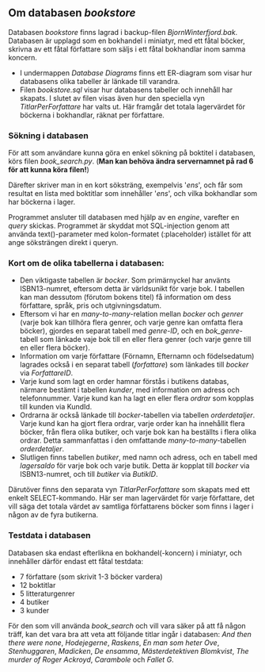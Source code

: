 ## Om databasen _bookstore_
Databasen _bookstore_ finns lagrad i backup-filen _BjornWinterfjord.bak_. Databasen är upplagd som en bokhandel i miniatyr, med ett fåtal böcker, skrivna av ett fåtal författare som säljs i ett fåtal bokhandlar inom samma koncern.
- I undermappen _Database Diagrams_ finns ett ER-diagram som visar hur databasens olika tabeller är länkade till varandra.
- Filen _bookstore.sql_ visar hur databasens tabeller och innehåll har skapats. I slutet av filen visas även hur den speciella vyn _TitlarPerForfattare_ har valts ut. Här framgår det totala lagervärdet för böckerna i bokhandlar, räknat per författare. 
### Sökning i databasen
För att som användare kunna göra en enkel sökning på boktitel i databasen, körs filen _book_search.py_. (__Man kan behöva ändra servernamnet på rad 6 för att kunna köra filen!__)

Därefter skriver man in en kort söksträng, exempelvis '_ens_', och får som resultat en lista med boktitlar som innehåller '_ens_', och vilka bokhandlar som har böckerna i lager.

Programmet ansluter till databasen med hjälp av en _engine_, varefter en _query_ skickas. Programmet är skyddat mot SQL-injection genom att använda text()-parameter med kolon-formatet (:placeholder) istället för att ange söksträngen direkt i queryn.

### Kort om de olika tabellerna i databasen:
- Den viktigaste tabellen är _bocker_. Som primärnyckel har använts ISBN13-numret, eftersom detta är världsunikt för varje bok. I tabellen kan man dessutom (förutom bokens titel) få information om dess författare, språk, pris och utgivningsdatum.
- Eftersom vi har en _many-to-many_-relation mellan _bocker_ och _genrer_ (varje bok kan tillhöra flera genrer, och varje genre kan omfatta flera böcker), gjordes en separat tabell med _genre-ID_, och en _bok_genre_-tabell som länkade vaje bok till en eller flera genrer (och varje genre till en eller flera böcker).
- Information om varje författare (Förnamn, Efternamn och födelsedatum) lagrades också i en separat tabell (_forfattare_) som länkades till _bocker_ via _ForfattareID_.
- Varje kund som lagt en order hamnar förstås i butikens databas, närmare bestämt i tabellen _kunder_, med information om adress och telefonnummer. Varje kund kan ha lagt en eller flera _ordrar_ som kopplas till kunden via KundId.
- Ordrarna är också länkade till _bocker_-tabellen via tabellen _orderdetaljer_. Varje kund kan ha gjort flera ordrar, varje order kan ha innehållit flera böcker, från flera olika butiker, och varje bok kan ha beställts i flera olika ordrar. Detta sammanfattas i den omfattande _many-to-many_-tabellen _orderdetaljer_.
- Slutligen finns tabellen _butiker_, med namn och adress, och en tabell med _lagersaldo_ för varje bok och varje butik. Detta är kopplat till _bocker_ via ISBN13-numret, och till _butiker_ via _ButikID_.

Därutöver finns den separata vyn _TitlarPerForfattare_ som skapats med ett enkelt SELECT-kommando. Här ser man lagervärdet för varje författare, det vill säga det totala värdet av samtliga författarens böcker som finns i lager i någon av de fyra butikerna.

### Testdata i databasen
Databasen ska endast efterlikna en bokhandel(-koncern) i miniatyr, och innehåller därför endast ett fåtal testdata:
- 7 författare (som skrivit 1-3 böcker vardera)
- 12 boktitlar
- 5 litteraturgenrer
- 4 butiker
- 3 kunder

För den som vill använda _book_search_ och vill vara säker på att få någon träff, kan det vara bra att veta att följande titlar ingår i databasen: _And then there were none_, _Hodejegerne_, _Raskens_, _En man som heter Ove_, _Stenhuggaren_, _Madicken_, _De ensamma_, _Mästerdetektiven Blomkvist_, _The murder of Roger Ackroyd_, _Carambole_ och _Fallet G_.
